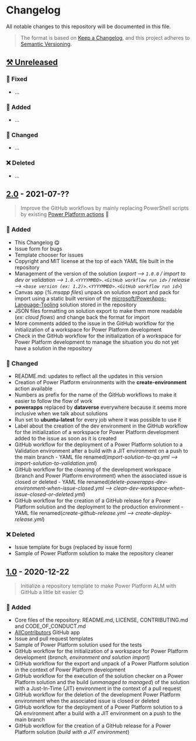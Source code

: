# Changelog

All notable changes to this repository will be documented in this file.

> The format is based on [Keep a Changelog](https://keepachangelog.com/en/), and this project adheres to [Semantic Versioning](https://semver.org/spec/v2.0.0.html).

## [⚒ Unreleased]

### 🔨 Fixed

- ...

### 🚀 Added

- ...

### 🤖 Changed

- ...

### ❌ Deleted

- ...

## [2.0] - 2021-07-??

> Improve the GitHub workflows by mainly replacing PowerShell scripts by existing [Power Platform actions](https://github.com/microsoft/powerplatform-actions) 🤩

### 🚀 Added

- This Changelog 😋
- Issue form for bugs
- Template chooser for issues
- Copyright and MIT license at the top of each YAML file built in the repository
- Management of the version of the solution (*export --> `1.0.0` / import to dev or validation --> `1.0.<YYYYMMDD>.<GitHub workflow run id>` / release --> `<base version (ex: 1.2)>.<YYYYMMDD>.<GitHub workflow run id>`*)
- Canvas app (*%.msapp files*) unpack on solution export and pack for import using a static built version of the [microsoft/PowerApps-Language-Tooling](https://github.com/microsoft/PowerApps-Language-Tooling) solution stored in the repository
- JSON files formatting on solution export to make them more readable (*ex: cloud flows*) and change back the format for import
- More comments added to the issue in the GitHub workflow for the initialization of a workspace for Power Platform development
- Check in the GitHub workflow for the initialization of a workspace for Power Platform development to manage the situation you do not yet have a solution in the repository

### 🤖 Changed

- README.md: updates to reflect all the updates in this version
- Creation of Power Platform environments with the **create-environment** action available
- Numbers as prefix for the name of the GitHub workflows to make it easier to follow the flow of work
- **powerapps** replaced by **dataverse** everywhere because it seems more inclusive when we talk about solutions
- Run set to **ubuntu-latest** for every job where it was possible to use it
- Label about the creation of the dev environment in the GitHub workflow for the initialization of a workspace for Power Platform development added to the issue as soon as it is created
- GitHub workflow for the deployment of a Power Platform solution to a Validation environment after a build with a JIT environment on a push to the main branch - YAML file renamed(*import-solution-to-qa.yml --> import-solution-to-validation.yml*)
- GitHub workflow for the cleaning of the development workspace (branch and Power Platform environment) when the associated issue is closed or deleted - YAML file renamed(*delete-powerapps-dev-environment-when-issue-closed.yml --> clean-dev-workspace-when-issue-closed-or-deleted.yml*)
- GitHub workflow for the creation of a GitHub release for a Power Platform solution and the deployment to the production environment - YAML file renamed(*create-github-release.yml --> create-deploy-release.yml*)

### ❌ Deleted

- Issue template for bugs (replaced by issue form)
- Sample of Power Platform solution to make the repository cleaner

## [1.0] - 2020-12-22

> Initialize a repository template to make Power Platform ALM with GitHub a little bit easier 😊

### 🚀 Added

- Core files of the repository: README.md, LICENSE, CONTRIBUTING.md and CODE_OF_CONDUCT.md
- [AllContributors](https://allcontributors.org/) GitHub app
- Issue and pull request templates
- Sample of Power Platform solution used for the tests
- GitHub workflow for the initialization of a workspace for Power Platform development (*branch, environment and solution import*)
- GitHub workflow for the export and unpack of a Power Platform solution in the context of Power Platform development
- GitHub workflow for the execution of the solution checker on a Power Platform solution and the build (*unmanaged to managed*) of the solution with a Just-In-Time (JIT) environment in the context of a pull request
- GitHub workflow for the deletion of the development Power Platform environment when the associated issue is closed or deleted
- GitHub workflow for the deployment of a Power Platform solution to a QA environment after a build with a JIT environment on a push to the main branch
- GitHub workflow for the creation of a GitHub release for a Power Platform solution (*build with a JIT environment*)

[⚒ Unreleased]: https://github.com/rpothin/PowerPlatform-ALM-With-GitHub-Template/compare/v2.0...HEAD
[2.0]: https://github.com/rpothin/PowerPlatform-ALM-With-GitHub-Template/compare/v1.0...HEAD
[1.0]: https://github.com/rpothin/PowerPlatform-ALM-With-GitHub-Template/releases/tag/v1.0